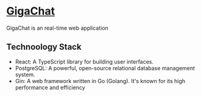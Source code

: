 # [GigaChat](https://gigachat.bukharney.tech/)

GigaChat is an real-time web application

## Technoology Stack

- React: A TypeScript library for building user interfaces.
- PostgreSQL: A powerful, open-source relational database management system.
- Gin: A web framework written in Go (Golang). It's known for its high performance and efficiency